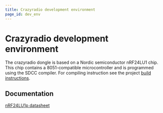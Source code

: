 ```yaml
---
title: Crazyradio development environment
page_id: dev_env
---
```


Crazyradio development environment
==================================

The crazyradio dongle is based on a Nordic semiconductor nRF24LU1 chip.
This chip contains a 8051-compatible microcontroller and is programmed
using the SDCC compiler. For compiling instruction see the project
[build instructions](/building_flashing/).

Documentation
-------------

[nRF24LU1p datasheet](/images/nrf24lu1p_1_0.pdf)
